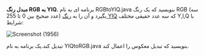 **مبدل رنگ RGB به YIQ.** برنامه ای به نام RGBtoYIQ.java بنویسید که یک رنگ RGB (سه عدد صحیح بین 0 تا 255) بگیرد و آن را به [رنگ YlQ](https://en.wikipedia.org/wiki/YIQ) که سه عدد حقیقی مختلف Y,l,Q با شرایط:     
     
![Screenshot (1956)](https://user-images.githubusercontent.com/90744289/198564528-07357573-e217-457c-b31d-dc8d0504c523.png)
    
تبدیل کند.یک برنامه به نام YIQtoRGB.java بنویسید که تبدیل معکوس را اعمال کند.
